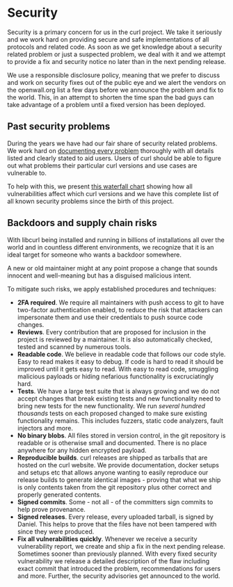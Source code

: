 # Security

Security is a primary concern for us in the curl project. We take it seriously
and we work hard on providing secure and safe implementations of all protocols
and related code. As soon as we get knowledge about a security related problem
or just a suspected problem, we deal with it and we attempt to provide a fix
and security notice no later than in the next pending release.

We use a responsible disclosure policy, meaning that we prefer to discuss and
work on security fixes out of the public eye and we alert the vendors on the
openwall.org list a few days before we announce the problem and fix to the
world. This, in an attempt to shorten the time span the bad guys can take
advantage of a problem until a fixed version has been deployed.

## Past security problems

During the years we have had our fair share of security related problems. We
work hard on [documenting every
problem](https://curl.se/docs/security.html) thoroughly with all details
listed and clearly stated to aid users. Users of curl should be able to figure
out what problems their particular curl versions and use cases are vulnerable
to.

To help with this, we present [this waterfall
chart](https://curl.se/docs/vulnerabilities.html) showing how all
vulnerabilities affect which curl versions and we have this complete list of
all known security problems since the birth of this project.

## Backdoors and supply chain risks

With libcurl being installed and running in billions of installations all over
the world and in countless different environments, we recognize that it is an
ideal target for someone who wants a backdoor somewhere.

A new or old maintainer might at any point propose a change that sounds
innocent and well-meaning but has a disguised malicious intent.

To mitigate such risks, we apply established procedures and techniques:

- **2FA required**. We require all maintainers with push access to git to have
  two-factor authentication enabled, to reduce the risk that attackers can
  impersonate them and use their credentials to push source code changes.
- **Reviews**. Every contribution that are proposed for inclusion in the
  project is reviewed by a maintainer. It is also automatically checked,
  tested and scanned by numerous tools.
- **Readable code**. We believe in readable code that follows our code style.
  Easy to read makes it easy to debug. If code is hard to read it should be
  improved until it gets easy to read. With easy to read code, smuggling
  malicious payloads or hiding nefarious functionality is excruciatingly hard.
- **Tests**. We have a large test suite that is always growing and we do not
  accept changes that break existing tests and new functionality need to bring
  new tests for the new functionality. We run *several hundred thousands*
  tests on each proposed changed to make sure existing functionality remains.
  This includes fuzzers, static code analyzers, fault injectors and more.
- **No binary blobs**. All files stored in version control, in the git
  repository is readable or is otherwise small and documented. There is no
  place anywhere for any hidden encrypted payload.
- **Reproducible builds**. curl releases are shipped as tarballs that are
  hosted on the curl website. We provide documentation, docker setups and
  setups etc that allows anyone wanting to easily reproduce our release builds
  to generate identical images - proving that what we ship is only contents
  taken from the git repository plus other correct and properly generated
  contents.
- **Signed commits**. Some - not all - of the committers sign commits to help
  prove provenance.
- **Signed releases**. Every release, every uploaded tarball, is signed by
  Daniel. This helps to prove that the files have not been tampered with since
  they were produced.
- **Fix all vulnerabilities quickly**. Whenever we receive a security
  vulnerability report, we create and ship a fix in the next pending release.
  Sometimes sooner than previously planned. With every fixed security
  vulnerability we release a detailed description of the flaw including exact
  commit that introduced the problem, recommendations for users and more.
  Further, the security advisories get announced to the world.
